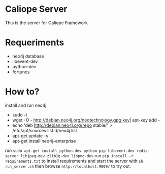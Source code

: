 Caliope Server
===============

This is the server for Caliope Framework

Requeriments
==========
  * neo4j database
  * libevent-dev
  * python-dev
  * fortunes

How to?
==========
install and run neo4j
  * sudo -i
  * wget -O - http://debian.neo4j.org/neotechnology.gpg.key| apt-key add -
  * echo 'deb http://debian.neo4j.org/repo stable/' > /etc/apt/sources.list.d/neo4j.list 
  * apt-get update -y
  * apt-get install neo4j-enterprise

run `sudo apt-get install python-dev python-pip libevent-dev redis-server libjpeg-dev zlib1g-dev libpng-dev`
run `pip install -r requirements.txt` to install requirements and start the server with `sh run_server.sh` then browse `http://localhost:9000/` to try out.

